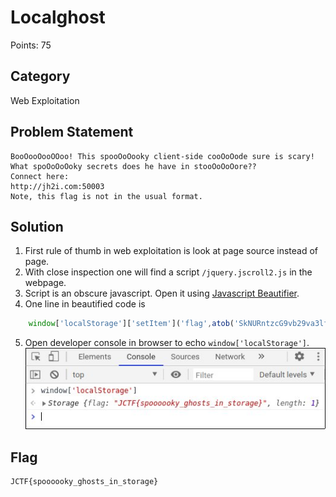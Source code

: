# Localghost
Points: 75
## Category
Web Exploitation
## Problem Statement
```
BooOooOooOOoo! This spooOoOooky client-side cooOoOode sure is scary! What spoOoOoOoky secrets does he have in stooOoOoOore??
Connect here:
http://jh2i.com:50003
Note, this flag is not in the usual format.
```
## Solution
1. First rule of thumb in web exploitation is look at page source instead of page.
2. With close inspection one will find a script `/jquery.jscroll2.js` in the webpage.
3. Script is an obscure javascript. Open it using [Javascript Beautifier](https://beautifier.io/).
4. One line in beautified code is
```javascript
    window['localStorage']['setItem']('flag',atob('SkNURntzcG9vb29va3lfZ2hvc3RzX2luX3N0b3JhZ2V9'));
```
5. Open developer console in browser to echo `window['localStorage']`.\
![flag](flag.jpg)
## Flag
```
JCTF{spoooooky_ghosts_in_storage}
```
